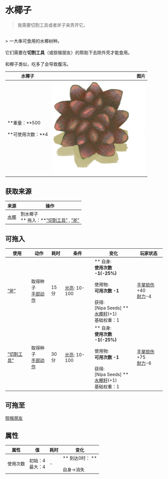# 水椰子  
> 我需要切割工具或者斧子来弄开它。  
<br>  
> 一大串可食用的水椰树种。<br><br>它们需要在<b>切割工具</b>（或猕猴朋友）的帮助下去除外壳才能食用。<br><br>和椰子类似，吃多了会导致腹泻。  
  
  水椰子  |   图片   
 ----  |  ----:   
 **重量：**500<br><br>**可使用次数：**4  |  <img decoding="async" src="Sprite/NipaFruit.png" href="a.md" style="max-width:300px;max-height:300px;">   
  
## 获取来源  
来源  |  操作  
----  |  ----  
[水椰](NipaPalm.md)  |  割水椰子<br>** 拖入：**[“切割工具”](tag_Cutter.md) , [“斧”](tag_Axe.md)  
## 可拖入  
使用  |  动作  |  耗时  |  条件  |  变化  |  玩家状态  
----  |  ----  |  ----  |  ----  |  ----  |  ----  
[“斧”](tag_Axe.md)  |  取得种子<br>[手部动作](HandAction.md)  |  15分  |  [光亮](Light.md): 10-100  |  ** 自身: **<br>使用次数  -1(-25%)<br><br>** 使用物: **<br>可用次数  -1<br><br>** 获得: **<br>** [Nipa Seeds] **<br>  [水椰籽](NipaSeeds.md)(+1)<br>基础权重：1  |  [手掌损伤](HandDamage.md)+40<br>[耐力](Stamina.md)-4  
[“切割工具”](tag_Cutter.md)  |  取得种子<br>[手部动作](HandAction.md)  |  30分  |  [光亮](Light.md): 10-100  |  ** 自身: **<br>使用次数  -1(-25%)<br><br>** 使用物: **<br>可用次数  -1<br><br>** 获得: **<br>** [Nipa Seeds] **<br>  [水椰籽](NipaSeeds.md)(+1)<br>基础权重：1  |  [手掌损伤](HandDamage.md)+75<br>[耐力](Stamina.md)-6  
## 可拖至  
[猕猴朋友](MacaqueFriend.md)  
## 属性   
属性  |  值  |  耗时  |  变化  
----  |  ----  |  ----  |  ----  
使用次数  |  初始：4<br>最大：4  |  -  |  ** 到达0时： **<br><br>自身→消失  


<script>document.title="水椰子 - 卡牌生存百科 Card Survival Wiki";</script>